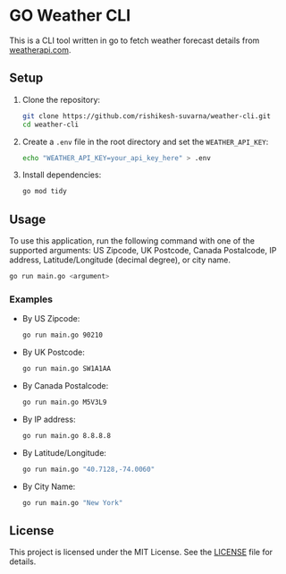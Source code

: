 # GO Weather CLI

This is a CLI tool written in go to fetch weather forecast details from [weatherapi.com](https://www.weatherapi.com/).

## Setup

1. Clone the repository:
    ```sh
    git clone https://github.com/rishikesh-suvarna/weather-cli.git
    cd weather-cli
    ```

2. Create a `.env` file in the root directory and set the `WEATHER_API_KEY`:
    ```sh
    echo "WEATHER_API_KEY=your_api_key_here" > .env
    ```

3. Install dependencies:
    ```sh
    go mod tidy
    ```

## Usage

To use this application, run the following command with one of the supported arguments: US Zipcode, UK Postcode, Canada Postalcode, IP address, Latitude/Longitude (decimal degree), or city name.

```sh
go run main.go <argument>
```

### Examples

- By US Zipcode:
    ```sh
    go run main.go 90210
    ```

- By UK Postcode:
    ```sh
    go run main.go SW1A1AA
    ```

- By Canada Postalcode:
    ```sh
    go run main.go M5V3L9
    ```

- By IP address:
    ```sh
    go run main.go 8.8.8.8
    ```

- By Latitude/Longitude:
    ```sh
    go run main.go "40.7128,-74.0060"
    ```

- By City Name:
    ```sh
    go run main.go "New York"
    ```

## License

This project is licensed under the MIT License. See the [LICENSE](https://github.com/rishikesh-suvarna/weather-cli/blob/main/LICENSE) file for details.